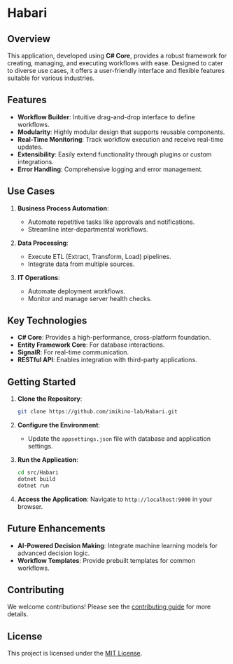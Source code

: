 # Habari

## Overview
This application, developed using **C# Core**, provides a robust framework for creating, managing, and executing workflows with ease. Designed to cater to diverse use cases, it offers a user-friendly interface and flexible features suitable for various industries.

## Features
- **Workflow Builder**: Intuitive drag-and-drop interface to define workflows.
- **Modularity**: Highly modular design that supports reusable components.
- **Real-Time Monitoring**: Track workflow execution and receive real-time updates.
- **Extensibility**: Easily extend functionality through plugins or custom integrations.
- **Error Handling**: Comprehensive logging and error management.

## Use Cases
1. **Business Process Automation**:
   - Automate repetitive tasks like approvals and notifications.
   - Streamline inter-departmental workflows.

2. **Data Processing**:
   - Execute ETL (Extract, Transform, Load) pipelines.
   - Integrate data from multiple sources.

3. **IT Operations**:
   - Automate deployment workflows.
   - Monitor and manage server health checks.

## Key Technologies
- **C# Core**: Provides a high-performance, cross-platform foundation.
- **Entity Framework Core**: For database interactions.
- **SignalR**: For real-time communication.
- **RESTful API**: Enables integration with third-party applications.

## Getting Started
1. **Clone the Repository**:
   ```bash
   git clone https://github.com/imikino-lab/Habari.git
   ```

2. **Configure the Environment**:
   - Update the `appsettings.json` file with database and application settings.

3. **Run the Application**:
   ```bash
   cd src/Habari
   dotnet build
   dotnet run
   ```

4. **Access the Application**:
   Navigate to `http://localhost:9000` in your browser.

## Future Enhancements
- **AI-Powered Decision Making**: Integrate machine learning models for advanced decision logic.
- **Workflow Templates**: Provide prebuilt templates for common workflows.

## Contributing
We welcome contributions! Please see the [contributing guide](CONTRIBUTING.md) for more details.

## License
This project is licensed under the [MIT License](LICENSE.txt).
